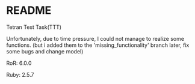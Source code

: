 # README

Tetran Test Task(TTT)

Unfortunately, due to time pressure, I could not manage to realize some functions. (but i added them to the 'missing_functionality' branch later, fix some bugs and change model)


RoR: 6.0.0

Ruby: 2.5.7